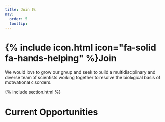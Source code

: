 ```yaml
---
title: Join Us
nav:
  order: 5
  tooltip: 
---
```


# {% include icon.html icon="fa-solid fa-hands-helping" %}Join

We would love to grow our group and seek to build a multidisciplinary and diverse team of scientists working together to resolve the biological basis of motivational disorders. 

{% include section.html %}


# Current Opportunities

<!--### Staff Positions
We are looking to fill 1-2 open positions for the role of Research Technician. This is a great opportunity for hands-on, full-time research experience. Applicants should hold at minimum a Bachelor's degree in a relevant field such as Neuroscience, Psychology, Biology, Computational biology, etc. 

### Postdoctoral scholars
Funding for a postdoctoral associate is currently available to support one of our ongoing projects. 

### Graduate students
We accept graduate students who have already been admitted to one of the following programs: 

[Cognition and Neuroscience PhD Program](https://bbs.utdallas.edu/departments/neuroscience/graduate-programs/cognition-and-neuroscience-phd/) <br>


**We cannot directly admit graduate students into our lab.** However, if you are interested in our research, we encourage you to apply to one (or more) of the programs above.  On your application, you can list our lab as one that interests you.  If you are invited for an interview, please reach out and we will try our best to be placed on your interview schedule.  If you are offered admission and want to learn specific details about ongoing projects or joining the lab for your PhD studies (or a research rotation), please contact [ming-fai.fong@bme.gatech.edu](mailto:ming-fai.fong@bme.gatech.edu).


### Undergraduate students
If you are interested in working in the lab, please fill out the [Undergraduate Research Interest Form](https://forms.office.com/r/QD7qYbh2Et).  We encourage you to fill out this form (rather than to email us directly) to demonstrate that you have read through our website and understand the expectations for undergraduate researchers in our lab.  When positions become available, lab personnel will look through the form responses to identify candidates whose interests and goals align best with their research projects.  At that time, they will reach out to candidates directly to request additional materials (e.g. resume) and schedule interviews.  This communication typically occurs 1-2 months prior to the start of the semester, with hiring occuring at the beginning of the semester.

### High school students

{% include section.html %}

# Informal Mentorship

Mentorship can come in many forms, and you do not need to be a member of the Fong lab or interested in our research to seek support.  Ming-fai is open to chatting with students and postdocs on a range of topics (e.g. choosing a lab, career advice, imposter's syndrome, sexual harassment, responsible conduct of research, forming a thesis committee, etc).  Feel free to get in touch with Ming-fai if you would like to talk.
